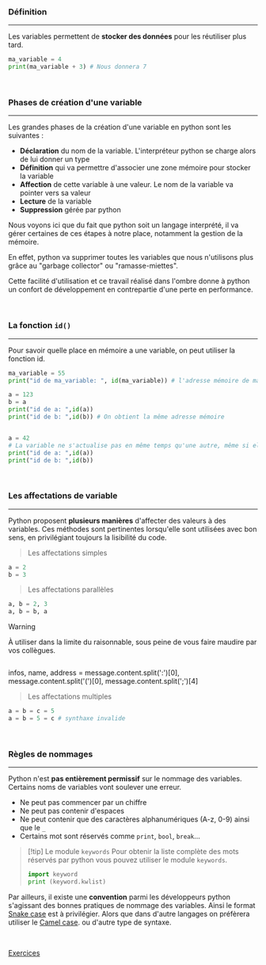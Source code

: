 ### Définition
---

Les variables permettent de **stocker des données** pour les réutiliser plus tard.

```python
ma_variable = 4
print(ma_variable + 3) # Nous donnera 7
```

<br>

### Phases de création d'une variable
---

Les grandes phases de la création d'une variable en python sont les suivantes :

- **Déclaration** du nom de la variable. L'interpréteur python se charge alors de lui donner un type
- **Définition** qui va permettre d'associer une zone mémoire pour stocker la variable
- **Affection** de cette variable à une valeur. Le nom de la variable va pointer vers sa valeur
- **Lecture** de la variable
- **Suppression** gérée par python

Nous voyons ici que du fait que python soit un langage interprété, il va gérer certaines de ces étapes à notre place, notamment la gestion de la mémoire. 

En effet, python va supprimer toutes les variables que nous n'utilisons plus grâce au "garbage collector" ou "ramasse-miettes". 

Cette facilité d'utilisation et ce travail réalisé dans l'ombre donne à python un confort de développement en contrepartie d'une perte en performance. 

<br>

### La fonction `id()`
---

Pour savoir quelle place en mémoire a une variable, on peut utiliser la fonction id.

```python
ma_variable = 55
print("id de ma_variable: ", id(ma_variable)) # l'adresse mémoire de ma variable

a = 123
b = a
print("id de a: ",id(a))
print("id de b: ",id(b)) # On obtient la même adresse mémoire


a = 42
# La variable ne s'actualise pas en même temps qu'une autre, même si elle pointe dessus.
print("id de a: ",id(a))
print("id de b: ",id(b))
```

<br>

### Les affectations de variable
---

Python proposent **plusieurs manières** d'affecter des valeurs à des variables. Ces méthodes sont pertinentes lorsqu'elle sont utilisées avec bon sens, en privilégiant toujours la lisibilité du code.

> Les affectations simples

```python
a = 2
b = 3
```

> Les affectations parallèles

```python
a, b = 2, 3
a, b = b, a
```


> [!warning]  
> À utiliser dans la limite du raisonnable, sous peine de vous faire maudire par vos collègues.
> ```python
infos, name, address = message.content.split(':')[0], message.content.split('(')[0], message.content.split(';')[4]


> Les affectations multiples
```python
a = b = c = 5
a = b = 5 = c # synthaxe invalide
```

<br>

### Règles de nommages
---

Python n'est **pas entièrement permissif** sur le nommage des variables. Certains noms de variables vont soulever une erreur. 

- Ne peut pas commencer par un chiffre
- Ne peut pas contenir d'espaces
- Ne peut contenir que des caractères alphanumériques (A-z, 0-9) ainsi que le `_`
- Certains mot sont réservés comme `print`, `bool`, `break`...


> [!tip] Le module `keywords`
 > Pour obtenir la liste complète des mots réservés par python vous pouvez utiliser le module `keywords`.
 > ```python
 > import keyword 
 > print (keyword.kwlist)
 > ```


Par ailleurs, il existe une **convention** parmi les développeurs python s'agissant des bonnes pratiques de nommage des variables. Ainsi le format [Snake case](https://fr.wikipedia.org/wiki/Snake_case) est à privilégier. Alors que dans d'autre langages on préfèrera utiliser le [Camel case](https://fr.wikipedia.org/wiki/Camel_case). ou d'autre type de syntaxe.

<br>

[Exercices](../Exercices/Exercices%20-%20Les%20variables.md)